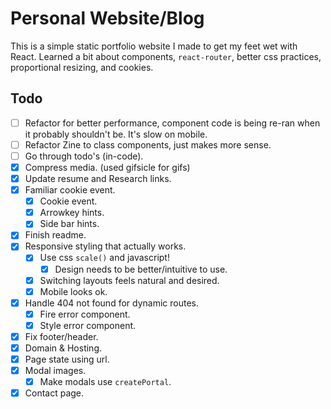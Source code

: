 # Personal Website/Blog

This is a simple static portfolio website I made to get my feet wet with React. Learned a bit about components, `react-router`, better css practices, proportional resizing, and cookies.

## Todo

-   [ ] Refactor for better performance, component code is being re-ran when it probably shouldn't be. It's slow on mobile.
-   [ ] Refactor Zine to class components, just makes more sense.
-   [ ] Go through todo's (in-code).
-   [X] Compress media. (used gifsicle for gifs)
-   [X] Update resume and Research links.
-   [X] Familiar cookie event.
    -   [x] Cookie event.
    -   [X] Arrowkey hints.
    -   [X] Side bar hints.
-   [X] Finish readme.
-   [X] Responsive styling that actually works.
    -   [x] Use css `scale()` and javascript!
        -   [X] Design needs to be better/intuitive to use.
    -   [X] Switching layouts feels natural and desired.
    -   [X] Mobile looks ok.
-   [X] Handle 404 not found for dynamic routes.
    -   [x] Fire error component.
    -   [X] Style error component.
-   [X] Fix footer/header.
-   [x] Domain & Hosting.
-   [x] Page state using url.
-   [X] Modal images.
    -   [X] Make modals use `createPortal`.
-   [x] Contact page.
